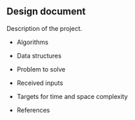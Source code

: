 ## Design document

Description of the project.

* Algorithms

* Data structures

* Problem to solve

* Received inputs

* Targets for time and space complexity

* References